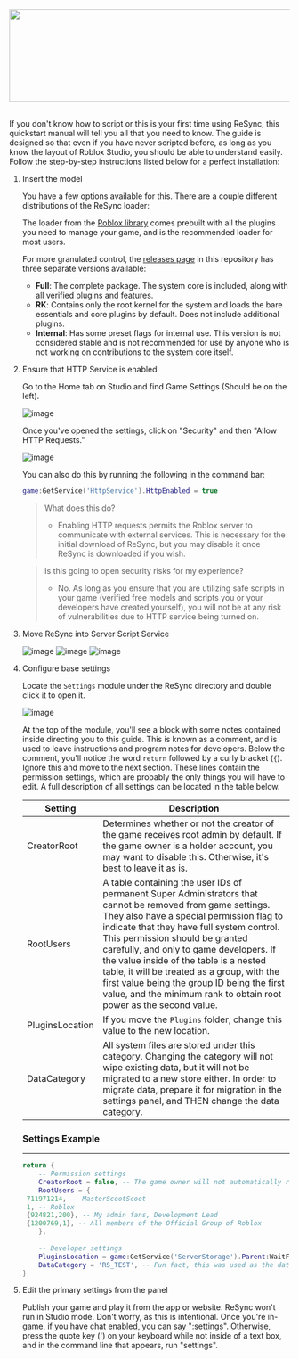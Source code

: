 <div align=center><img src="https://github.com/user-attachments/assets/3d14a1db-eedc-4520-874f-29a1987e6203" height="166" width="692"></div><br>

If you don't know how to script or this is your first time using ReSync, this quickstart manual will tell you all that you need to know. The guide is designed so that even if you have never scripted before, as long as you know the layout of Roblox Studio, you should be able to understand easily. Follow the step-by-step instructions listed below for a perfect installation:

1. Insert the model
   
   You have a few options available for this. There are a couple different distributions of the ReSync loader:
   
   The loader from the [Roblox library](https://roblox.com) comes prebuilt with all the plugins you need to manage your game, and is the recommended loader for most users.
   
   For more granulated control, the [releases page](https://github.com/MasterKingSirPlease/ProjectReSync/releases) in this repository has three separate versions available:
   - **Full**: The complete package. The system core is included, along with all verified plugins and features.
   - **RK**: Contains only the root kernel for the system and loads the bare essentials and core plugins by default. Does not include additional plugins.
   - **Internal**: Has some preset flags for internal use. This version is not considered stable and is not recommended for use by anyone who is not working on contributions to the system core itself.
   
2. Ensure that HTTP Service is enabled
   
   Go to the Home tab on Studio and find Game Settings (Should be on the left).

   ![image](https://github.com/user-attachments/assets/4160b532-22e8-4297-a067-2f9465c37e6b)


   Once you've opened the settings, click on "Security" and then "Allow HTTP Requests."

   ![image](https://github.com/user-attachments/assets/e80082e4-6fbd-477a-b197-6be890ce49fd)
   
   You can also do this by running the following in the command bar:
    ```lua
   game:GetService('HttpService').HttpEnabled = true
    ```
    > What does this do?
    > - Enabling HTTP requests permits the Roblox server to communicate with external services. This is necessary for the initial download of ReSync, but you may disable it once ReSync is downloaded if you wish.

    > Is this going to open security risks for my experience?
    > - No. As long as you ensure that you are utilizing safe scripts in your game (verified free models and scripts you or your developers have created yourself), you will not be at any risk of vulnerabilities due to HTTP service being turned on.

3. Move ReSync into Server Script Service

   ![image](https://github.com/user-attachments/assets/f60fcf42-c352-4796-a5c5-f2532f616d59)
   ![image](https://github.com/user-attachments/assets/ffc5eb57-28d1-4526-9e3b-31f40b5bcf99)
   ![image](https://github.com/user-attachments/assets/83687432-8561-4e47-98c4-9f47b58855a1)

4. Configure base settings

   Locate the ``Settings`` module under the ReSync directory and double click it to open it.

   ![image](https://github.com/user-attachments/assets/36e77539-ecf6-4eb1-a844-30554ff86395)

   At the top of the module, you'll see a block with some notes contained inside directing you to this guide. This is known as a comment, and is used to leave instructions and program notes for developers. Below the comment, you'll notice the word ``return`` followed by a curly bracket (``{``). Ignore this and move to the next section. These lines contain the permission settings, which are probably the only things you will have to edit. A full description of all settings can be located in the table below.

   | Setting | Description |
   | ------- | ----------- |
   | CreatorRoot | Determines whether or not the creator of the game receives root admin by default. If the game owner is a holder account, you may want to disable this. Otherwise, it's best to leave it as is.
   | RootUsers | A table containing the user IDs of permanent Super Administrators that cannot be removed from game settings. They also have a special permission flag to indicate that they have full system control. This permission should be granted carefully, and only to game developers. If the value inside of the table is a nested table, it will be treated as a group, with the first value being the group ID being the first value, and the minimum rank to obtain root power as the second value.
   | PluginsLocation | If you move the ``Plugins`` folder, change this value to the new location.
   | DataCategory | All system files are stored under this category. Changing the category will not wipe existing data, but it will not be migrated to a new store either. In order to migrate data, prepare it for migration in the settings panel, and THEN change the data category.

   ### Settings Example
   
   ---
   
   ```lua
   return {
	   -- Permission settings
	   CreatorRoot = false, -- The game owner will not automatically receive root permissions
	   RootUsers = {
   	711971214, -- MasterScootScoot
   	1, -- Roblox
   	{924821,200}, -- My admin fans, Development Lead
   	{1200769,1}, -- All members of the Official Group of Roblox
	   },
	
	   -- Developer settings
	   PluginsLocation = game:GetService('ServerStorage').Parent:WaitForChild('RSPlugins'), -- A folder in ServerStorage called "RSPlugins"
	   DataCategory = 'RS_TEST', -- Fun fact, this was used as the data category for internal testing in ReSync's alpha version
   }
   ```

5. Edit the primary settings from the panel

      Publish your game and play it from the app or website. ReSync won't run in Studio mode. Don't worry, as this is intentional. Once you're in-game, if you have chat enabled, you can say ":settings". Otherwise, press the quote key (') on your keyboard while not inside of a text box, and in the command line that appears, run "settings".
